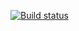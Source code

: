 [![Build status](https://ci.appveyor.com/api/projects/status/mt1pk0xa06cmi17b/branch/main?svg=true)](https://ci.appveyor.com/project/Sapfirka/postman-echo-7a4s5/branch/main)